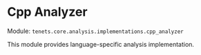 # Cpp Analyzer

Module: `tenets.core.analysis.implementations.cpp_analyzer`

This module provides language-specific analysis implementation.

